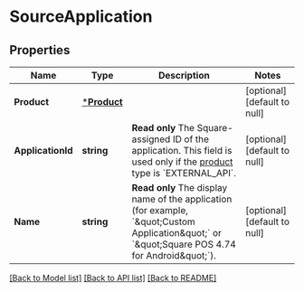 # SourceApplication

## Properties

 Name              | Type                       | Description                                                                                                                                                             | Notes                        
-------------------|----------------------------|-------------------------------------------------------------------------------------------------------------------------------------------------------------------------|------------------------------
 **Product**       | [***Product**](Product.md) |                                                                                                                                                                         | [optional] [default to null] 
 **ApplicationId** | **string**                 | __Read only__ The Square-assigned ID of the application. This field is used only if the [product](entity:Product) type is &#x60;EXTERNAL_API&#x60;.                     | [optional] [default to null] 
 **Name**          | **string**                 | __Read only__ The display name of the application (for example, &#x60;\&quot;Custom Application\&quot;&#x60; or &#x60;\&quot;Square POS 4.74 for Android\&quot;&#x60;). | [optional] [default to null] 

[[Back to Model list]](../README.md#documentation-for-models) [[Back to API list]](../README.md#documentation-for-api-endpoints) [[Back to README]](../README.md)

